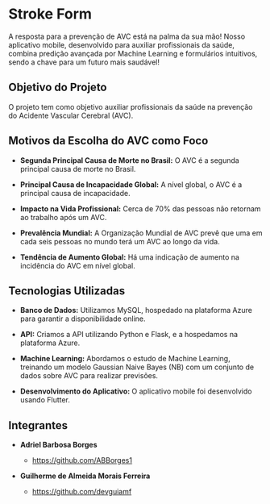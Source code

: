 # Stroke Form

A resposta para a prevenção de AVC está na palma da sua mão! Nosso aplicativo mobile, desenvolvido para auxiliar profissionais da saúde, combina predição avançada por Machine Learning e formulários intuitivos, sendo a chave para um futuro mais saudável!

## Objetivo do Projeto

O projeto tem como objetivo auxiliar profissionais da saúde na prevenção do Acidente Vascular Cerebral (AVC).

## Motivos da Escolha do AVC como Foco

- **Segunda Principal Causa de Morte no Brasil:**
  O AVC é a segunda principal causa de morte no Brasil.

- **Principal Causa de Incapacidade Global:**
  A nível global, o AVC é a principal causa de incapacidade.

- **Impacto na Vida Profissional:**
  Cerca de 70% das pessoas não retornam ao trabalho após um AVC.

- **Prevalência Mundial:**
  A Organização Mundial de AVC prevê que uma em cada seis pessoas no mundo terá um AVC ao longo da vida.

- **Tendência de Aumento Global:**
  Há uma indicação de aumento na incidência do AVC em nível global.

## Tecnologias Utilizadas

- **Banco de Dados:**
  Utilizamos MySQL, hospedado na plataforma Azure para garantir a disponibilidade online.

- **API:**
  Criamos a API utilizando Python e Flask, e a hospedamos na plataforma Azure.

- **Machine Learning:**
  Abordamos o estudo de Machine Learning, treinando um modelo Gaussian Naive Bayes (NB) com um conjunto de dados sobre AVC para realizar previsões.

- **Desenvolvimento do Aplicativo:**
  O aplicativo mobile foi desenvolvido usando Flutter.

## Integrantes
- **Adriel Barbosa Borges**
  - https://github.com/ABBorges1

- **Guilherme de Almeida Morais Ferreira**
  - https://github.com/devguiamf
